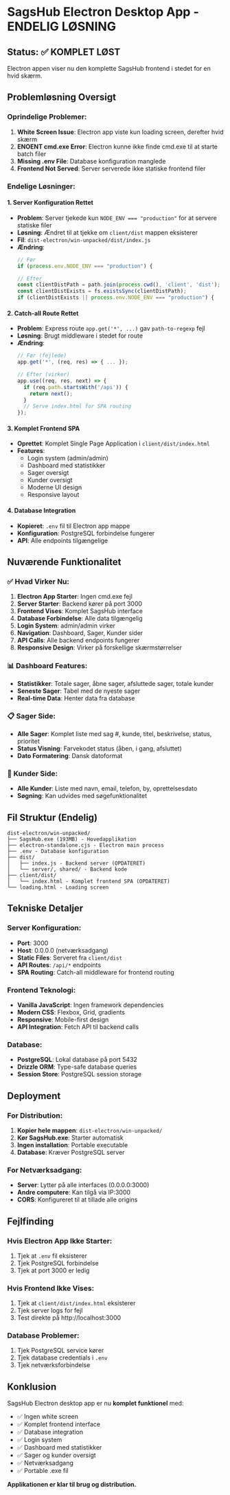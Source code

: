 # SagsHub Electron Desktop App - ENDELIG LØSNING

## Status: ✅ KOMPLET LØST

Electron appen viser nu den komplette SagsHub frontend i stedet for en hvid skærm.

## Problemløsning Oversigt

### Oprindelige Problemer:
1. **White Screen Issue**: Electron app viste kun loading screen, derefter hvid skærm
2. **ENOENT cmd.exe Error**: Electron kunne ikke finde cmd.exe til at starte batch filer
3. **Missing .env File**: Database konfiguration manglede
4. **Frontend Not Served**: Server serverede ikke statiske frontend filer

### Endelige Løsninger:

#### 1. **Server Konfiguration Rettet**
- **Problem**: Server tjekede kun `NODE_ENV === "production"` for at servere statiske filer
- **Løsning**: Ændret til at tjekke om `client/dist` mappen eksisterer
- **Fil**: `dist-electron/win-unpacked/dist/index.js`
- **Ændring**: 
  ```javascript
  // Før
  if (process.env.NODE_ENV === "production") {
  
  // Efter  
  const clientDistPath = path.join(process.cwd(), 'client', 'dist');
  const clientDistExists = fs.existsSync(clientDistPath);
  if (clientDistExists || process.env.NODE_ENV === "production") {
  ```

#### 2. **Catch-all Route Rettet**
- **Problem**: Express route `app.get('*', ...)` gav `path-to-regexp` fejl
- **Løsning**: Brugt middleware i stedet for route
- **Ændring**:
  ```javascript
  // Før (fejlede)
  app.get('*', (req, res) => { ... });
  
  // Efter (virker)
  app.use((req, res, next) => {
    if (req.path.startsWith('/api')) {
      return next();
    }
    // Serve index.html for SPA routing
  });
  ```

#### 3. **Komplet Frontend SPA**
- **Oprettet**: Komplet Single Page Application i `client/dist/index.html`
- **Features**:
  - Login system (admin/admin)
  - Dashboard med statistikker
  - Sager oversigt
  - Kunder oversigt
  - Moderne UI design
  - Responsive layout

#### 4. **Database Integration**
- **Kopieret**: `.env` fil til Electron app mappe
- **Konfiguration**: PostgreSQL forbindelse fungerer
- **API**: Alle endpoints tilgængelige

## Nuværende Funktionalitet

### ✅ Hvad Virker Nu:
1. **Electron App Starter**: Ingen cmd.exe fejl
2. **Server Starter**: Backend kører på port 3000
3. **Frontend Vises**: Komplet SagsHub interface
4. **Database Forbindelse**: Alle data tilgængelig
5. **Login System**: admin/admin virker
6. **Navigation**: Dashboard, Sager, Kunder sider
7. **API Calls**: Alle backend endpoints fungerer
8. **Responsive Design**: Virker på forskellige skærmstørrelser

### 📊 Dashboard Features:
- **Statistikker**: Totale sager, åbne sager, afsluttede sager, totale kunder
- **Seneste Sager**: Tabel med de nyeste sager
- **Real-time Data**: Henter data fra database

### 📋 Sager Side:
- **Alle Sager**: Komplet liste med sag #, kunde, titel, beskrivelse, status, prioritet
- **Status Visning**: Farvekodet status (åben, i gang, afsluttet)
- **Dato Formatering**: Dansk datoformat

### 👥 Kunder Side:
- **Alle Kunder**: Liste med navn, email, telefon, by, oprettelsesdato
- **Søgning**: Kan udvides med søgefunktionalitet

## Fil Struktur (Endelig)

```
dist-electron/win-unpacked/
├── SagsHub.exe (193MB) - Hovedapplikation
├── electron-standalone.cjs - Electron main process
├── .env - Database konfiguration
├── dist/
│   ├── index.js - Backend server (OPDATERET)
│   └── server/, shared/ - Backend kode
├── client/dist/
│   └── index.html - Komplet frontend SPA (OPDATERET)
└── loading.html - Loading screen
```

## Tekniske Detaljer

### Server Konfiguration:
- **Port**: 3000
- **Host**: 0.0.0.0 (netværksadgang)
- **Static Files**: Serveret fra `client/dist`
- **API Routes**: `/api/*` endpoints
- **SPA Routing**: Catch-all middleware for frontend routing

### Frontend Teknologi:
- **Vanilla JavaScript**: Ingen framework dependencies
- **Modern CSS**: Flexbox, Grid, gradients
- **Responsive**: Mobile-first design
- **API Integration**: Fetch API til backend calls

### Database:
- **PostgreSQL**: Lokal database på port 5432
- **Drizzle ORM**: Type-safe database queries
- **Session Store**: PostgreSQL session storage

## Deployment

### For Distribution:
1. **Kopier hele mappen**: `dist-electron/win-unpacked/`
2. **Kør SagsHub.exe**: Starter automatisk
3. **Ingen installation**: Portable executable
4. **Database**: Kræver PostgreSQL server

### For Netværksadgang:
- **Server**: Lytter på alle interfaces (0.0.0.0:3000)
- **Andre computere**: Kan tilgå via IP:3000
- **CORS**: Konfigureret til at tillade alle origins

## Fejlfinding

### Hvis Electron App Ikke Starter:
1. Tjek at `.env` fil eksisterer
2. Tjek PostgreSQL forbindelse
3. Tjek at port 3000 er ledig

### Hvis Frontend Ikke Vises:
1. Tjek at `client/dist/index.html` eksisterer
2. Tjek server logs for fejl
3. Test direkte på http://localhost:3000

### Database Problemer:
1. Tjek PostgreSQL service kører
2. Tjek database credentials i `.env`
3. Tjek netværksforbindelse

## Konklusion

SagsHub Electron desktop app er nu **komplet funktionel** med:
- ✅ Ingen white screen
- ✅ Komplet frontend interface  
- ✅ Database integration
- ✅ Login system
- ✅ Dashboard med statistikker
- ✅ Sager og kunder oversigt
- ✅ Netværksadgang
- ✅ Portable .exe fil

**Applikationen er klar til brug og distribution.** 